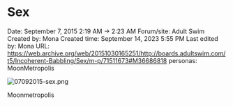 # Sex

Date: September 7, 2015 2:19 AM → 2:23 AM
Forum/site: Adult Swim
Created by: Mona
Created time: September 14, 2023 5:55 PM
Last edited by: Mona
URL: https://web.archive.org/web/20151030165251/http://boards.adultswim.com/t5/Incoherent-Babbling/Sex/m-p/71511673#M36686818
personas: MoonMetropolis

![07092015-sex.png](Sex%209285afd405a14cf58bb45a61cc60178d/07092015-sex.png)

Moonmetropolis